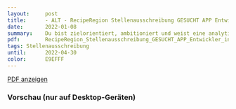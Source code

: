 ```yaml
---
layout:     post
title:      - ALT - RecipeRegion Stellenausschreibung GESUCHT APP Entwickler_in
date:       2022-01-08
summary:    Du bist zielorientiert, ambitioniert und weist eine analytische Denkweise auf.
pdf:        RecipeRegion_Stellenausschreibung_GESUCHT_APP_Entwickler_in.pdf
tags: Stellenausschreibung
until:		2022-04-30
color:      E9EFFF
---
```


<a class="btn btn-primary" href="{{ site.url }}/attachments/{{page.pdf}}">PDF anzeigen</a>

<h3>Vorschau (nur auf Desktop-Geräten)</h3>
<div class="d-none d-sm-block">
    <object data="{{ site.url }}/attachments/{{page.pdf}}" width="100%" height="1010" type='application/pdf'>
    </object>
</div>